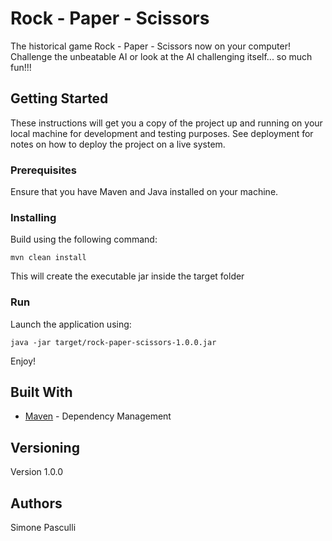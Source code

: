 # Rock - Paper - Scissors

The historical game Rock - Paper - Scissors now on your computer! Challenge the unbeatable AI or look at the AI challenging itself... so much fun!!!

## Getting Started

These instructions will get you a copy of the project up and running on your local machine for development and testing purposes. See deployment for notes on how to deploy the project on a live system.

### Prerequisites

Ensure that you have Maven and Java installed on your machine.

### Installing

Build using the following command:

```
mvn clean install
```

This will create the executable jar inside the target folder

### Run

Launch the application using:

```
java -jar target/rock-paper-scissors-1.0.0.jar
```

Enjoy!

## Built With

* [Maven](https://maven.apache.org/) - Dependency Management


## Versioning

Version 1.0.0

## Authors

Simone Pasculli

